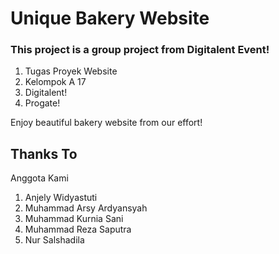 # Unique Bakery Website
### This project is a group project from Digitalent Event!
1. Tugas Proyek Website 
2. Kelompok A 17
3. Digitalent!
4. Progate!

Enjoy beautiful bakery website from our effort!

## Thanks To 
Anggota Kami
1. Anjely Widyastuti
2. Muhammad Arsy Ardyansyah
3. Muhammad Kurnia Sani
4. Muhammad Reza Saputra
5. Nur Salshadila

